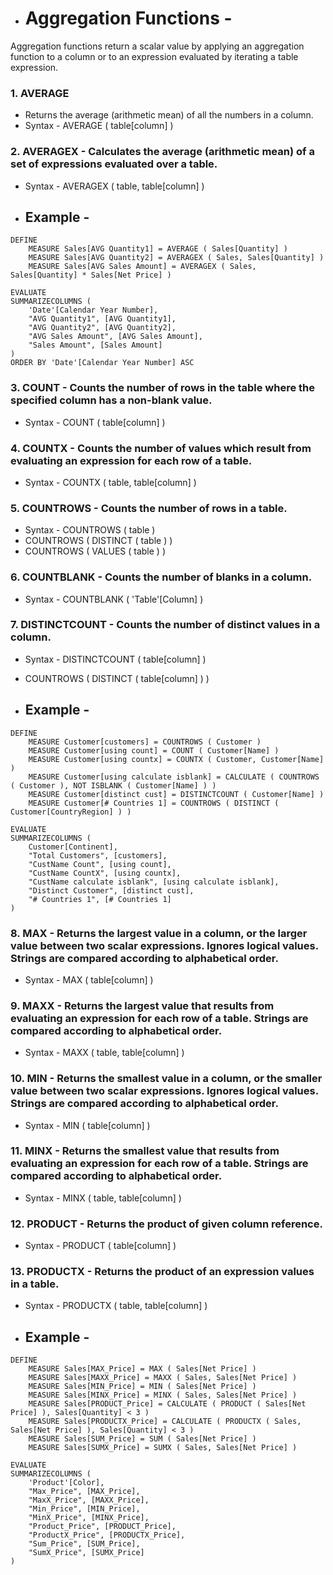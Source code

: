 - # Aggregation Functions -
Aggregation functions return a scalar value by applying an aggregation function to a column or to an expression evaluated by iterating a table expression.
    
### 1. AVERAGE 
- Returns the average (arithmetic mean) of all the numbers in a column.
- Syntax - AVERAGE ( table[column] )

### 2. AVERAGEX - Calculates the average (arithmetic mean) of a set of expressions evaluated over a table.
- Syntax -
AVERAGEX (
    table,
    table[column]
)
- ## Example -
```dax
DEFINE
    MEASURE Sales[AVG Quantity1] = AVERAGE ( Sales[Quantity] )
    MEASURE Sales[AVG Quantity2] = AVERAGEX ( Sales, Sales[Quantity] )
    MEASURE Sales[AVG Sales Amount] = AVERAGEX ( Sales, Sales[Quantity] * Sales[Net Price] )

EVALUATE
SUMMARIZECOLUMNS (
    'Date'[Calendar Year Number],
    "AVG Quantity1", [AVG Quantity1],
    "AVG Quantity2", [AVG Quantity2],
    "AVG Sales Amount", [AVG Sales Amount],
    "Sales Amount", [Sales Amount]
)
ORDER BY 'Date'[Calendar Year Number] ASC
```

### 3. COUNT - Counts the number of rows in the table where the specified column has a non-blank value.
- Syntax - COUNT ( table[column] )

### 4. COUNTX - Counts the number of values which result from evaluating an expression for each row of a table.
- Syntax -
COUNTX (
    table,
    table[column]
)

### 5. COUNTROWS - Counts the number of rows in a table.
- Syntax - COUNTROWS ( table )
- COUNTROWS ( DISTINCT ( table ) )
- COUNTROWS ( VALUES ( table ) )

### 6. COUNTBLANK - Counts the number of blanks in a column.
- Syntax - COUNTBLANK ( 'Table'[Column] )

### 7. DISTINCTCOUNT - Counts the number of distinct values in a column.
- Syntax - DISTINCTCOUNT ( table[column] )
- COUNTROWS ( DISTINCT ( table[column] ) )

- ## Example -
```dax
DEFINE
    MEASURE Customer[customers] = COUNTROWS ( Customer )
    MEASURE Customer[using count] = COUNT ( Customer[Name] )
    MEASURE Customer[using countx] = COUNTX ( Customer, Customer[Name] )
    MEASURE Customer[using calculate isblank] = CALCULATE ( COUNTROWS ( Customer ), NOT ISBLANK ( Customer[Name] ) )
    MEASURE Customer[distinct cust] = DISTINCTCOUNT ( Customer[Name] )
    MEASURE Customer[# Countries 1] = COUNTROWS ( DISTINCT ( Customer[CountryRegion] ) )

EVALUATE
SUMMARIZECOLUMNS (
    Customer[Continent],
    "Total Customers", [customers],
    "CustName Count", [using count],
    "CustName CountX", [using countx],
    "CustName calculate isblank", [using calculate isblank],
    "Distinct Customer", [distinct cust],
    "# Countries 1", [# Countries 1]
)
```

### 8. MAX - Returns the largest value in a column, or the larger value between two scalar expressions. Ignores logical values. Strings are compared according to alphabetical order.
- Syntax - MAX ( table[column] )

### 9. MAXX - Returns the largest value that results from evaluating an expression for each row of a table. Strings are compared according to alphabetical order.
- Syntax - MAXX (
    table,
    table[column]
)

### 10. MIN - Returns the smallest value in a column, or the smaller value between two scalar expressions. Ignores logical values. Strings are compared according to alphabetical order.
- Syntax - MIN ( table[column] )

### 11. MINX - Returns the smallest value that results from evaluating an expression for each row of a table. Strings are compared according to alphabetical order.
- Syntax - MINX (
    table,
    table[column]
)

### 12. PRODUCT - Returns the product of given column reference.
- Syntax - PRODUCT ( table[column] )

### 13. PRODUCTX - Returns the product of an expression values in a table.
- Syntax - PRODUCTX (
    table,
    table[column]
)

- ## Example -
```dax
DEFINE
    MEASURE Sales[MAX_Price] = MAX ( Sales[Net Price] )
    MEASURE Sales[MAXX_Price] = MAXX ( Sales, Sales[Net Price] )
    MEASURE Sales[MIN_Price] = MIN ( Sales[Net Price] )
    MEASURE Sales[MINX_Price] = MINX ( Sales, Sales[Net Price] )
    MEASURE Sales[PRODUCT_Price] = CALCULATE ( PRODUCT ( Sales[Net Price] ), Sales[Quantity] < 3 )
    MEASURE Sales[PRODUCTX_Price] = CALCULATE ( PRODUCTX ( Sales, Sales[Net Price] ), Sales[Quantity] < 3 )
    MEASURE Sales[SUM_Price] = SUM ( Sales[Net Price] )
    MEASURE Sales[SUMX_Price] = SUMX ( Sales, Sales[Net Price] )

EVALUATE
SUMMARIZECOLUMNS (
    'Product'[Color],
    "Max_Price", [MAX_Price],
    "MaxX_Price", [MAXX_Price],
    "Min_Price", [MIN_Price],
    "MinX_Price", [MINX_Price],
    "Product_Price", [PRODUCT_Price],
    "ProductX_Price", [PRODUCTX_Price],
    "Sum_Price", [SUM_Price],
    "SumX_Price", [SUMX_Price]
)

```
